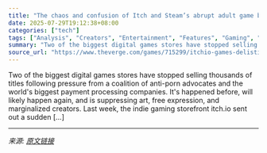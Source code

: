 ```yaml
---
title: "The chaos and confusion of Itch and Steam’s abrupt adult game ban"
date: 2025-07-29T19:12:38+08:00
categories: ["tech"]
tags: ["Analysis", "Creators", "Entertainment", "Features", "Gaming", "Tech"]
summary: "Two of the biggest digital games stores have stopped selling thousands of titles following pressure from a coalition of anti-porn advocates and the world's biggest payment processing companies. It's h"
source_url: "https://www.theverge.com/games/715299/itchio-games-delisting-payment-processor-paypal"
---
```


Two of the biggest digital games stores have stopped selling thousands of titles following pressure from a coalition of anti-porn advocates and the world's biggest payment processing companies. It's happened before, will likely happen again, and is suppressing art, free expression, and marginalized creators. Last week, the indie gaming storefront itch.io sent out a sudden [&#8230;]

---

*来源: [原文链接](https://www.theverge.com/games/715299/itchio-games-delisting-payment-processor-paypal)*
